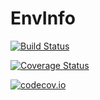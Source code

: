 # EnvInfo

[![Build Status](https://travis-ci.org/tkf/EnvInfo.jl.svg?branch=master)](https://travis-ci.org/tkf/EnvInfo.jl)

[![Coverage Status](https://coveralls.io/repos/tkf/EnvInfo.jl/badge.svg?branch=master&service=github)](https://coveralls.io/github/tkf/EnvInfo.jl?branch=master)

[![codecov.io](http://codecov.io/github/tkf/EnvInfo.jl/coverage.svg?branch=master)](http://codecov.io/github/tkf/EnvInfo.jl?branch=master)
